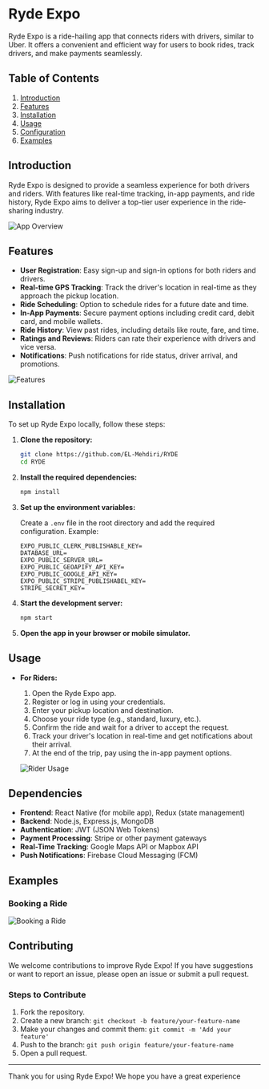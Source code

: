# Ryde Expo

<!-- ![Ryde Expo Logo](/assets/images/splash.png) -->

Ryde Expo is a ride-hailing app that connects riders with drivers, similar to Uber. It offers a convenient and efficient way for users to book rides, track drivers, and make payments seamlessly.

## Table of Contents

1. [Introduction](#introduction)
2. [Features](#features)
3. [Installation](#installation)
4. [Usage](#usage)
5. [Configuration](#configuration)
6. [Examples](#examples)

## Introduction

Ryde Expo is designed to provide a seamless experience for both drivers and riders. With features like real-time tracking, in-app payments, and ride history, Ryde Expo aims to deliver a top-tier user experience in the ride-sharing industry.

![App Overview](/assets/readme_Images/1.2%20Onboarding.png) <!-- Replace with a screenshot of your app's main screen -->

## Features

- **User Registration**: Easy sign-up and sign-in options for both riders and drivers.
- **Real-time GPS Tracking**: Track the driver's location in real-time as they approach the pickup location.
- **Ride Scheduling**: Option to schedule rides for a future date and time.
- **In-App Payments**: Secure payment options including credit card, debit card, and mobile wallets.
- **Ride History**: View past rides, including details like route, fare, and time.
- **Ratings and Reviews**: Riders can rate their experience with drivers and vice versa.
- **Notifications**: Push notifications for ride status, driver arrival, and promotions.

![Features](</assets/readme_Images/Home%20Page%20(Ride).png>)

## Installation

To set up Ryde Expo locally, follow these steps:

1. **Clone the repository:**

   ```bash
   git clone https://github.com/EL-Mehdiri/RYDE
   cd RYDE
   ```

2. **Install the required dependencies:**

   ```bash
   npm install
   ```

3. **Set up the environment variables:**

   Create a `.env` file in the root directory and add the required configuration. Example:

   ```plaintext
   EXPO_PUBLIC_CLERK_PUBLISHABLE_KEY=
   DATABASE_URL=
   EXPO_PUBLIC_SERVER_URL=
   EXPO_PUBLIC_GEOAPIFY_API_KEY=
   EXPO_PUBLIC_GOOGLE_API_KEY=
   EXPO_PUBLIC_STRIPE_PUBLISHABEL_KEY=
   STRIPE_SECRET_KEY=
   ```

4. **Start the development server:**

   ```bash
   npm start
   ```

5. **Open the app in your browser or mobile simulator.**

## Usage

- **For Riders:**

  1. Open the Ryde Expo app.
  2. Register or log in using your credentials.
  3. Enter your pickup location and destination.
  4. Choose your ride type (e.g., standard, luxury, etc.).
  5. Confirm the ride and wait for a driver to accept the request.
  6. Track your driver's location in real-time and get notifications about their arrival.
  7. At the end of the trip, pay using the in-app payment options.

  ![Rider Usage](/assets/readme_Images/Ride%20Available%20Car%20list.png)
  <!-- - **For Drivers:**

    1. Open the Ryde Expo driver app.
    2. Log in using your driver credentials.
    3. Start accepting ride requests.
    4. Navigate to the rider's pickup location using the in-app navigation.
    5. Complete the ride and receive payment directly through the app.

    ![Driver Usage](/assets/)  -->

## Dependencies

- **Frontend**: React Native (for mobile app), Redux (state management)
- **Backend**: Node.js, Express.js, MongoDB
- **Authentication**: JWT (JSON Web Tokens)
- **Payment Processing**: Stripe or other payment gateways
- **Real-Time Tracking**: Google Maps API or Mapbox API
- **Push Notifications**: Firebase Cloud Messaging (FCM)

## Examples

### Booking a Ride

![Booking a Ride](/assets/readme_Images/Ride%20Information.png)

## Contributing

We welcome contributions to improve Ryde Expo! If you have suggestions or want to report an issue, please open an issue or submit a pull request.

### Steps to Contribute

1. Fork the repository.
2. Create a new branch: `git checkout -b feature/your-feature-name`
3. Make your changes and commit them: `git commit -m 'Add your feature'`
4. Push to the branch: `git push origin feature/your-feature-name`
5. Open a pull request.

---

Thank you for using Ryde Expo! We hope you have a great experience
